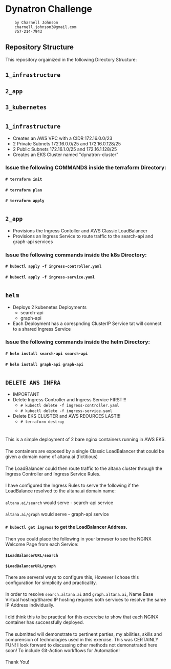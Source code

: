 # Dynatron Challenge 
        by Charnell Johnson
        charnell.johnson3@gmail.com
        757-214-7943

## Repository Structure

This repository orgainized in the following Directory Structure:

## `1_infrastructure`

## `2_app`

## `3_kubernetes`
#
##
## `1_infrastructure`
- Creates an AWS VPC with a CIDR 172.16.0.0/23
- 2 Private Subnets 172.16.0.0/25 and 172.16.0.128/25
- 2 Public Subnets 172.16.1.0/25 and 172.16.1.128/25
- Creates an EKS Cluster named "dynatron-cluster"
####
####
### Issue the following COMMANDS inside the terraform Directory:
#### `# terraform init`
####
#### `# terraform plan`
####
#### `# terraform apply`
#
##
## `2_app`
- Provisions the Ingress Contoller and AWS Classic LoadBalancer
- Provisions an Ingress Service to route traffic to the search-api and graph-api services
####
####
### Issue the following commands inside the k8s Directory:
#### `# kubectl apply -f ingress-controller.yaml`
#### `# kubectl apply -f ingress-service.yaml`
#
##
## `helm`
- Deploys 2 kubenetes Deployments 
  - search-api
  - graph-api
- Each Deployment has a corespnding ClusterIP Service tat will connect to a shared Ingress Service
####
####
### Issue the following commands inside the helm Directory:
#### `# helm install search-api search-api`
####
#### `# helm install graph-api graph-api`
#
##

##
## `DELETE AWS INFRA`
- IMPORTANT
- Delete Ingress Controller and Ingress Service FIRST!!!
  - `# kubectl delete -f ingress-controller.yaml`
  - `# kubectl delete -f ingress-service.yaml`
- Delete EKS CLUSTER and AWS REOURCES LAST!!!
  - `# terraform destroy`             


#
This is a simple deployment of 2 bare nginx containers running in AWS EKS.
####
The containers are exposed by a single Classic LoadBalancer that could be given a domain name of altana.ai (fictitious)
####
The LoadBalancer could then route traffic to the altana cluster through the Ingress Controller and Ingress Service Rules.
####
I have configured the Ingress Rules to serve the following if the LoadBalance resolved to the altana.ai domain name:
####
`altana.ai/search` would serve - search-api service
####
`altana.ai/graph` would serve - graph-api service
###
#### `# kubectl get ingress`  to get the LoadBalancer Address.
####
Then you could place the following in your browser to see the NGINX Welcome Page from each Service:
#### `$LoadBalancerURL/search`
#### `$LoadBalancerURL/graph`


There are serveral ways to configure this, However I chose this configuration for simplicity and practicality. 
####
In order to resolve `search.altana.ai` and `graph.altana.ai`, Name Base Virtual hosting/Shared IP hosting requires both services to resolve the same IP Address individually.
####
I did think this to be practical for this excercise to show that each NGINX container has successfully deployed.

####

The submitted will demonstrate to pertinent parties, my abilities, skills and comprension
of technologies used in this exercise. This was CERTAINLY FUN! I look forward to discussing other methods not demonstrated here soon! To include Git-Action workflows for Automation!
####
Thank You!